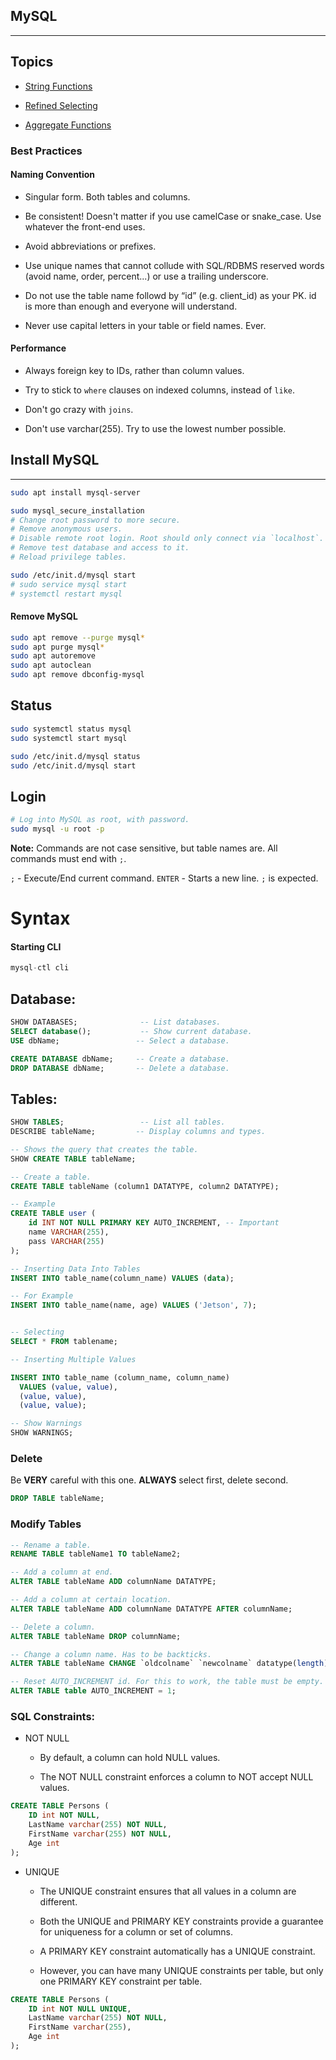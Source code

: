 ## MySQL

--------------

## Topics

* [String Functions](./mysql/string-functions.md)

* [Refined Selecting](./mysql/refined-selections.md)

* [Aggregate Functions](./mysql/aggregate-functions.md)

### **Best Practices**

#### Naming Convention

* Singular form. Both tables and columns.

* Be consistent! Doesn't matter if you use camelCase or snake_case. Use whatever the front-end uses.

* Avoid abbreviations or prefixes.

* Use unique names that cannot collude with SQL/RDBMS reserved words (avoid name, order, percent...) or use a trailing underscore.

* Do not use the table name followd by “id” (e.g. client_id) as your PK. id is more than enough and everyone will understand.

* Never use capital letters in your table or field names. Ever.


#### Performance

* Always foreign key to IDs, rather than column values.

* Try to stick to `where` clauses on indexed columns, instead of `like`. 

* Don't go crazy with `joins`.

* Don't use varchar(255). Try to use the lowest number possible.


## Install MySQL
-----

```bash
sudo apt install mysql-server

sudo mysql_secure_installation
# Change root password to more secure.
# Remove anonymous users.
# Disable remote root login. Root should only connect via `localhost`.
# Remove test database and access to it.
# Reload privilege tables.

sudo /etc/init.d/mysql start
# sudo service mysql start
# systemctl restart mysql
```


#### Remove MySQL

```bash
sudo apt remove --purge mysql*
sudo apt purge mysql*
sudo apt autoremove
sudo apt autoclean
sudo apt remove dbconfig-mysql
```


## Status 
```bash
sudo systemctl status mysql
sudo systemctl start mysql

sudo /etc/init.d/mysql status
sudo /etc/init.d/mysql start
```

## Login 

```bash
# Log into MySQL as root, with password. 
sudo mysql -u root -p
```

**Note:** Commands are not case sensitive, but table names are. All commands must end with `;`.

`;` - Execute/End current command.
`ENTER` - Starts a new line. `;` is expected.




# Syntax

#### Starting CLI

```sql
mysql-ctl cli
```
## Database: 
```sql
SHOW DATABASES;              -- List databases.
SELECT database();           -- Show current database.
USE dbName;                 -- Select a database.

CREATE DATABASE dbName;     -- Create a database.
DROP DATABASE dbName;       -- Delete a database.
```

## Tables: 

```sql
SHOW TABLES;                 -- List all tables.
DESCRIBE tableName;         -- Display columns and types.

-- Shows the query that creates the table.
SHOW CREATE TABLE tableName;

-- Create a table.
CREATE TABLE tableName (column1 DATATYPE, column2 DATATYPE);

-- Example
CREATE TABLE user (
    id INT NOT NULL PRIMARY KEY AUTO_INCREMENT, -- Important
    name VARCHAR(255),
    pass VARCHAR(255)
);

-- Inserting Data Into Tables
INSERT INTO table_name(column_name) VALUES (data);

-- For Example 
INSERT INTO table_name(name, age) VALUES ('Jetson', 7);


-- Selecting
SELECT * FROM tablename; 

-- Inserting Multiple Values

INSERT INTO table_name (column_name, column_name)
  VALUES (value, value),
  (value, value),
  (value, value);

-- Show Warnings
SHOW WARNINGS; 
```

### Delete

Be **VERY** careful with this one. **ALWAYS** select first, delete second.

```sql
DROP TABLE tableName;
```


### Modify Tables

```sql
-- Rename a table.
RENAME TABLE tableName1 TO tableName2;

-- Add a column at end.
ALTER TABLE tableName ADD columnName DATATYPE;

-- Add a column at certain location.
ALTER TABLE tableName ADD columnName DATATYPE AFTER columnName;

-- Delete a column.
ALTER TABLE tableName DROP columnName;

-- Change a column name. Has to be backticks.
ALTER TABLE tableName CHANGE `oldcolname` `newcolname` datatype(length);

-- Reset AUTO_INCREMENT id. For this to work, the table must be empty.
ALTER TABLE table AUTO_INCREMENT = 1;
```



### SQL Constraints: 
- NOT NULL

    - By default, a column can hold NULL values.

     - The NOT NULL constraint enforces a column to NOT accept NULL values.

```sql
CREATE TABLE Persons (
    ID int NOT NULL,
    LastName varchar(255) NOT NULL,
    FirstName varchar(255) NOT NULL,
    Age int
);
```

- UNIQUE
  - The UNIQUE constraint ensures that all values in a column are different.

  - Both the UNIQUE and PRIMARY KEY constraints provide a guarantee for uniqueness for a column or set of columns.

  - A PRIMARY KEY constraint automatically has a UNIQUE constraint.

  - However, you can have many UNIQUE constraints per table, but only one PRIMARY KEY constraint per table.

```sql
CREATE TABLE Persons (
    ID int NOT NULL UNIQUE,
    LastName varchar(255) NOT NULL,
    FirstName varchar(255),
    Age int
);
```